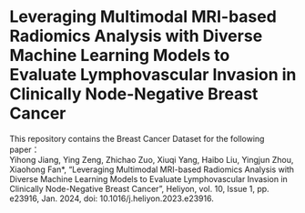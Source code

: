 # Leveraging Multimodal MRI-based Radiomics Analysis with Diverse Machine Learning Models to Evaluate Lymphovascular Invasion in Clinically Node-Negative Breast Cancer
This repository contains the Breast Cancer Dataset for the following paper：  
Yihong Jiang, Ying Zeng, Zhichao Zuo, Xiuqi Yang, Haibo Liu, Yingjun Zhou, Xiaohong Fan*, “Leveraging Multimodal MRI-based Radiomics Analysis with Diverse Machine Learning Models to Evaluate Lymphovascular Invasion in Clinically Node-Negative Breast Cancer”, Heliyon, vol. 10, Issue 1, pp. e23916, Jan. 2024, doi: 10.1016/j.heliyon.2023.e23916.

